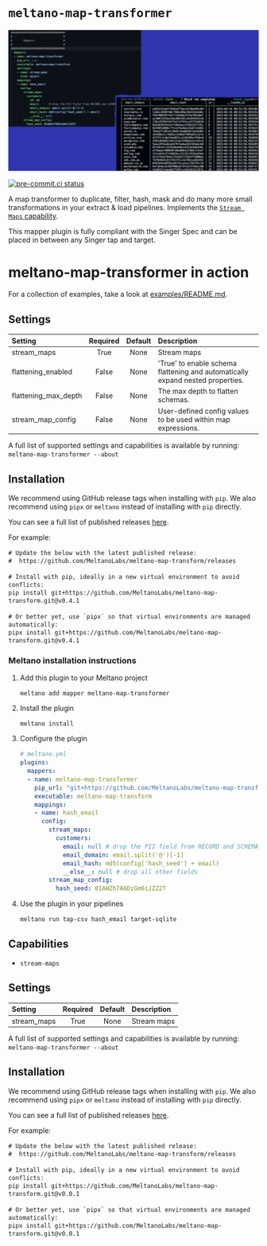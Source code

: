 # `meltano-map-transformer`

<img src="examples/mapperpic.png" width="800px"/>

[![pre-commit.ci status](https://results.pre-commit.ci/badge/github/MeltanoLabs/meltano-map-transform/main.svg)](https://results.pre-commit.ci/latest/github/MeltanoLabs/meltano-map-transform/main)

A map transformer to duplicate, filter, hash, mask and do many more small transformations in your extract & load pipelines. Implements the [`Stream Maps` capability](https://sdk.meltano.com/en/latest/stream_maps.html).

This mapper plugin is fully compliant with the Singer Spec and can be placed in between any Singer tap and target.

# meltano-map-transformer in action

For a collection of examples, take a look at [examples/README.md](examples/README.md).

## Settings

| Setting             | Required | Default | Description |
|:--------------------|:--------:|:-------:|:------------|
| stream_maps         | True     | None    | Stream maps |
| flattening_enabled  | False    | None    | 'True' to enable schema flattening and automatically expand nested properties. |
| flattening_max_depth| False    | None    | The max depth to flatten schemas. |
| stream_map_config   | False    | None    | User-defined config values to be used within map expressions. |

A full list of supported settings and capabilities is available by running: `meltano-map-transformer --about`

## Installation

We recommend using GitHub release tags when installing with `pip`. We also recommend using `pipx` or `meltano` instead of installing with `pip` directly.

You can see a full list of published releases [here](https://github.com/MeltanoLabs/meltano-map-transform/releases).

For example:

```
# Update the below with the latest published release:
#  https://github.com/MeltanoLabs/meltano-map-transform/releases

# Install with pip, ideally in a new virtual environment to avoid conflicts:
pip install git+https://github.com/MeltanoLabs/meltano-map-transform.git@v0.4.1

# Or better yet, use `pipx` so that virtual environments are managed automatically:
pipx install git+https://github.com/MeltanoLabs/meltano-map-transform.git@v0.4.1
```

### Meltano installation instructions

1. Add this plugin to your Meltano project

   ```console
   meltano add mapper meltano-map-transformer
   ```

1. Install the plugin

   ```console
   meltano install
   ```

1. Configure the plugin

   ```yaml
   # meltano.yml
   plugins:
     mappers:
     - name: meltano-map-transformer
       pip_url: "git+https://github.com/MeltanoLabs/meltano-map-transform.git"
       executable: meltano-map-transform
       mappings:
       - name: hash_email
         config:
           stream_maps:
             customers:
               email: null # drop the PII field from RECORD and SCHEMA messages
               email_domain: email.split('@')[-1]
               email_hash: md5(config['hash_seed'] + email)
               __else__: null # drop all other fields
           stream_map_config:
             hash_seed: 01AWZh7A6DzGm6iJZZ2T
    ```

1. Use the plugin in your pipelines

   ```console
   meltano run tap-csv hash_email target-sqlite
   ```




## Capabilities

* `stream-maps`

## Settings

| Setting     | Required | Default | Description |
|:------------|:--------:|:-------:|:------------|
| stream_maps | True     | None    | Stream maps |

A full list of supported settings and capabilities is available by running: `meltano-map-transformer --about`

## Installation

We recommend using GitHub release tags when installing with `pip`. We also recommend using `pipx` or `meltano` instead of installing with `pip` directly.

You can see a full list of published releases [here](https://github.com/MeltanoLabs/meltano-map-transform/releases).

For example:

```
# Update the below with the latest published release:
#  https://github.com/MeltanoLabs/meltano-map-transform/releases

# Install with pip, ideally in a new virtual environment to avoid conflicts:
pip install git+https://github.com/MeltanoLabs/meltano-map-transform.git@v0.0.1

# Or better yet, use `pipx` so that virtual environments are managed automatically:
pipx install git+https://github.com/MeltanoLabs/meltano-map-transform.git@v0.0.1
```
